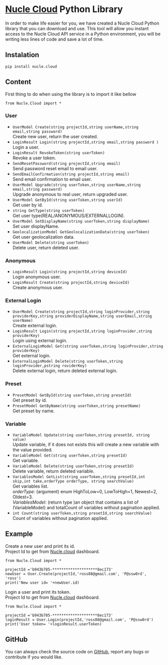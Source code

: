 # [Nucle Cloud](https://nucle.cloud) Python Library

In order to make life easier for you, we have created a Nucle Cloud Python library that you can download and use.
This tool will allow you instant access to the Nucle Cloud API service in a Python environment, you will be writing less lines of code and save a lot of time.

 
## Instalation 

`pip install nucle.cloud`


## Content
First thing to do when using the library is to import it like bellow

`from Nucle.Cloud import *`

### User
- `UserModel Create(string projectId,string userName,string email,string password)`  
Create new user, return the user created.  
-  `LoginResult Login(string projectId,string email,string password )`  
Login a user.  
- `LoginResult RevokeToken(string userToken)`  
 Revoke a user token.  
- `SendResetPassword(string projectId,string email)`    
Send password reset email to email user.  
- `SendEmailConfirmation(string projectId,string email)`  
Send email confirmation to email user.  
- `UserModel Upgrade(string userToken,string userName,string email,string password)`  
Upgrade anonymous to real user, return upgraded user.  
- `UserModel GetById(string userToken,string userId)`  
Get user by id.  
- `string GetType(string userToken)`  
Get user type(REAL/ANONYMOUS/EXTERNALLOGIN).  
- `UserModel SetDisplayName(string userToken,string displayName)`  
Set user displayName.  
- `GeolocalizationModel GetGeolocalizationData(string userToken)`  
Get user geolocalization data.  
 - `UserModel Delete(string userToken)`  
Delete user, return deleted user.  
 

### Anonymous 

    

 - `LoginResult Login(string projectId,string deviceId)`  
Login anonymous user.  
 - `LoginResult Create(string projectId,string deviceId)`  
Create anonymous user.  
### External Login

   
- `UserModel Create(string projectId,string loginProvider,string providerKey,string providerDisplayName,string userEmail,string userName)`  
Create external login.   
- `LoginResult Login(string projectId,string loginProvider,string providerKey)`  
Login using external login.  
- `ExternalLoginModel Get(string userToken,string loginProvider,string providerKey)`  
Get external login.  
- `ExternalLoginModel Delete(string userToken,string loginProvider,pstring roviderKey)`  
Delete external login, return deleted external login.  

### Preset
 - `PresetModel GetById(string userToken,string presetId)`  
Get preset by id.  
 - `PresetModel GetByName(string userToken,string presetName)`  
Get preset by name.  

### Variable

- `VariableModel Update(string userToken,string presetId, string value)`  
 Update variable, if it does not exists this will create a new variable with the value provided.  
- `VariableModel Get(string userToken,string presetId)`  
 Get variable.   
- `VariableModel Delete(string userToken,string presetId)`  
Delete variable, return deleted variable.  
- `VariablesModel GetList(string userToken,string presetId,int skip,int take,orderType orderType, string searchValue)`  
 Get variables list.  
 *orderType:* (argument) enum  HighToLow=0, LowToHigh=1, Newest=2, Oldest=3.   
 *VariablesModel:* (return type )an object that contains a list of (VariableModel) and totalCount of variables without pagination applied. 
- `int Count(string userToken,string presetId,string searchValue)`  
Count of variables without pagination applied.  

## Example

Create a new user and print its id.   
Project Id to get from [Nucle.cloud](https://nucle.cloud) dashboard.   
```
from Nucle.Cloud import *

projectId ='b943b785-********************8ec173'
newUser = User.Create(projectId,'ross88@gmail.com', 'P@ssw0rd', 'ross')
print('New user id= '+newUser.id)
```

Login a user and print its token.  
Project Id to get from [Nucle.cloud](https://nucle.cloud) dashboard.   
```
from Nucle.Cloud import *

projectId ='b943b785-********************8ec173'
loginResult = User.Login(projectId,'ross88@gmail.com', 'P@ssw0rd')
print('User token= '+loginResult.userToken)
```

## GitHub 

You can always check the source code on [GitHub](https://github.com/nuclecloud/python), report any bugs or contribute if you would like.

